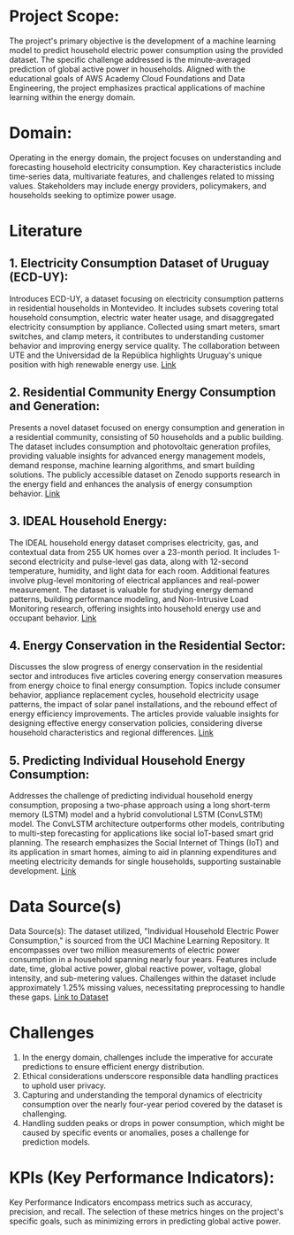 # Project Scope:
The project's primary objective is the development of a machine learning model to predict household electric power consumption using the provided dataset. The specific challenge addressed is the minute-averaged prediction of global active power in households. Aligned with the educational goals of AWS Academy Cloud Foundations and Data Engineering, the project emphasizes practical applications of machine learning within the energy domain.

# Domain:
Operating in the energy domain, the project focuses on understanding and forecasting household electricity consumption. Key characteristics include time-series data, multivariate features, and challenges related to missing values. Stakeholders may include energy providers, policymakers, and households seeking to optimize power usage.

# Literature
## 1. Electricity Consumption Dataset of Uruguay (ECD-UY):
Introduces ECD-UY, a dataset focusing on electricity consumption patterns in residential households in Montevideo. It includes subsets covering total household consumption, electric water heater usage, and disaggregated electricity consumption by appliance. Collected using smart meters, smart switches, and clamp meters, it contributes to understanding customer behavior and improving energy service quality. The collaboration between UTE and the Universidad de la República highlights Uruguay's unique position with high renewable energy use.
[Link](https://www.nature.com/articles/s41597-022-01122-x)

## 2. Residential Community Energy Consumption and Generation:
Presents a novel dataset focused on energy consumption and generation in a residential community, consisting of 50 households and a public building. The dataset includes consumption and photovoltaic generation profiles, providing valuable insights for advanced energy management models, demand response, machine learning algorithms, and smart building solutions. The publicly accessible dataset on Zenodo supports research in the energy field and enhances the analysis of energy consumption behavior.
[Link](https://www.ncbi.nlm.nih.gov/pmc/articles/PMC9508433/)

## 3. IDEAL Household Energy:
The IDEAL household energy dataset comprises electricity, gas, and contextual data from 255 UK homes over a 23-month period. It includes 1-second electricity and pulse-level gas data, along with 12-second temperature, humidity, and light data for each room. Additional features involve plug-level monitoring of electrical appliances and real-power measurement. The dataset is valuable for studying energy demand patterns, building performance modeling, and Non-Intrusive Load Monitoring research, offering insights into household energy use and occupant behavior.
[Link](https://www.nature.com/articles/s41597-021-00921-y)

## 4. Energy Conservation in the Residential Sector:
Discusses the slow progress of energy conservation in the residential sector and introduces five articles covering energy conservation measures from energy choice to final energy consumption. Topics include consumer behavior, appliance replacement cycles, household electricity usage patterns, the impact of solar panel installations, and the rebound effect of energy efficiency improvements. The articles provide valuable insights for designing effective energy conservation policies, considering diverse household characteristics and regional differences.
[Link](https://link.springer.com/article/10.1007/s10018-021-00331-9)

## 5. Predicting Individual Household Energy Consumption:
Addresses the challenge of predicting individual household energy consumption, proposing a two-phase approach using a long short-term memory (LSTM) model and a hybrid convolutional LSTM (ConvLSTM) model. The ConvLSTM architecture outperforms other models, contributing to multi-step forecasting for applications like social IoT-based smart grid planning. The research emphasizes the Social Internet of Things (IoT) and its application in smart homes, aiming to aid in planning expenditures and meeting electricity demands for single households, supporting sustainable development.
[Link](https://www.sciencedirect.com/science/article/pii/S2214579622000545)

# Data Source(s)
Data Source(s):
The dataset utilized, "Individual Household Electric Power Consumption," is sourced from the UCI Machine Learning Repository. It encompasses over two million measurements of electric power consumption in a household spanning nearly four years. Features include date, time, global active power, global reactive power, voltage, global intensity, and sub-metering values. Challenges within the dataset include approximately 1.25% missing values, necessitating preprocessing to handle these gaps.
[Link to Dataset](https://archive.ics.uci.edu/dataset/235/individual+household+electric+power+consumption)

# Challenges
1. In the energy domain, challenges include the imperative for accurate predictions to ensure efficient energy distribution.
2. Ethical considerations underscore responsible data handling practices to uphold user privacy.
3. Capturing and understanding the temporal dynamics of electricity consumption over the nearly four-year period covered by the dataset is challenging.
4. Handling sudden peaks or drops in power consumption, which might be caused by specific events or anomalies, poses a challenge for prediction models.

# KPIs (Key Performance Indicators):
Key Performance Indicators encompass metrics such as accuracy, precision, and recall. The selection of these metrics hinges on the project's specific goals, such as minimizing errors in predicting global active power.
